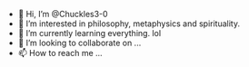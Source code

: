 - 👋 Hi, I’m @Chuckles3-0
- 👀 I’m interested in philosophy, metaphysics and spirituality.
- 🌱 I’m currently learning everything.  lol
- 💞️ I’m looking to collaborate on ...
- 📫 How to reach me ...

<!---
Chuckles3-0/Chuckles3-0 is a ✨ special ✨ repository because its `README.md` (this file) appears on your GitHub profile.
You can click the Preview link to take a look at your changes.
--->
